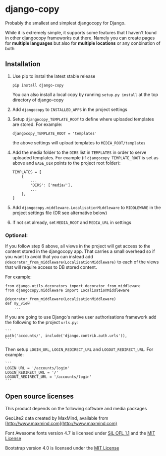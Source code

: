# django-copy

Probably the smallest and simplest djangocopy for Django.

While it is extremely simple, it supports some features that I haven't found in other djangocopy frameworks out there. Namely you can create pages for **multiple languages** but also for **multiple locations** or any conbination of both


## Installation

1. Use pip to instal the latest stable release

    ```
    pip install django-copy
    ```

    You can also install a local copy by running `setup.py install` at the top directory of django-copy


2. Add `djangocopy` to `INSTALLED_APPS` in the project settings

3. Setup `djangocopy_TEMPLATE_ROOT` to define where uploaded templates are stored. For example:

    ```
    djangocopy_TEMPLATE_ROOT = 'templates'
    ```

    the above settings will upload templates to `MEDIA_ROOT/templates`

4. Add the  media folder to the `DIRS` list in `TEMPLATES` in order to serve uploaded templates. For example (if `djangocopy_TEMPLATE_ROOT` is set as above and `BASE_DIR` points to the project root folder):

    ```
    TEMPLATES = [
        {
            ...
            'DIRS': ['media/'],
            ...
        },
    ]
    ````

5. Add `djangocopy.middleware.LocalisationMiddleware` to `MIDDLEWARE` in the project settings file (OR see alternative below)

6. If not set already, set `MEDIA_ROOT` and `MEDIA_URL` in settings


### Optional:

If you follow step 6 above, all views in the project will get access to the content stored in the djangocopy app. That carries a small overhead so if you want to avoid that you can instead add `@decorator_from_middleware(LocalisationMiddleware)` to each of the views that will require access to DB stored content.

For example:

```
from django.utils.decorators import decorator_from_middleware
from djangocopy.middleware import LocalisationMiddleware

@decorator_from_middleware(LocalisationMiddleware)
def my_view
    ...
```

If you are going to use Django's native user authorisations framework add the following to the project `urls.py`:

    ```
    path('accounts/', include('django.contrib.auth.urls')),
    ```

Then setup `LOGIN_URL`, `LOGIN_REDIRECT_URL` and `LOGOUT_REDIRECT_URL`. For example:

    ```
    LOGIN_URL = '/accounts/login'
    LOGIN_REDIRECT_URL = '/'
    LOGOUT_REDIRECT_URL = '/accounts/login'
    ```


## Open source licenses

This product depends on the following software and media packages

GeoLite2 data created by MaxMind, available from [http://www.maxmind.com](http://www.maxmind.com)

Font Awesome fonts version 4.7 is licensed under [SIL OFL 1.1](http://scripts.sil.org/OFL) and the [MIT License](http://opensource.org/licenses/mit-license.html)

Bootstrap version 4.0 is licensed under the [MIT License](http://opensource.org/licenses/mit-license.html)
